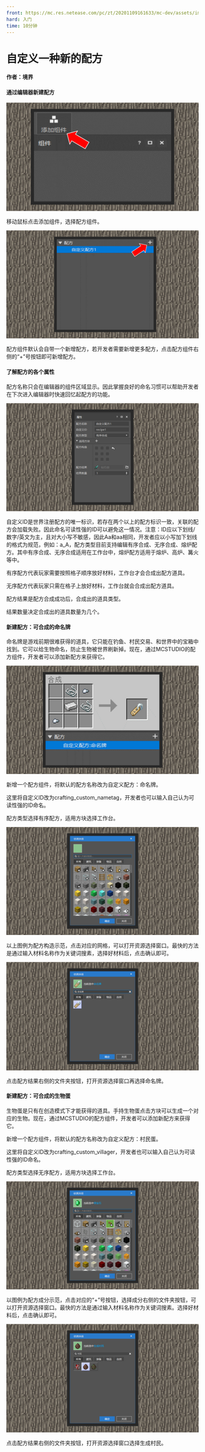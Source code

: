 ```yaml
---
front: https://mc.res.netease.com/pc/zt/20201109161633/mc-dev/assets/img/4_4.347fdf50.jpg
hard: 入门
time: 10分钟
---
```


# 自定义一种新的配方

#### 作者：境界



#### 通过编辑器新建配方

![](./images/4_1.jpg)

移动鼠标点击添加组件，选择配方组件。



![](./images/4_2.jpg)

配方组件默认会自带一个新增配方，若开发者需要新增更多配方，点击配方组件右侧的“+”号按钮即可新增配方。



#### 了解配方的各个属性

配方名称只会在编辑器的组件区域显示。因此掌握良好的命名习惯可以帮助开发者在下次进入编辑器时快速回忆起配方的功能。

![](./images/4_3.jpg)

自定义ID是世界注册配方的唯一标识，若存在两个以上的配方标识一致，关联的配方会加载失败。因此命名可读性强的ID可以避免这一情况。注意：ID应以下划线/数字/英文为主，且对大小写不敏感，因此Aa和aa相同，开发者应以小写加下划线的格式为规范，例如：a_A，配方类型目前支持编辑有序合成、无序合成、熔炉配方。其中有序合成、无序合成适用在工作台中，熔炉配方适用于熔炉、高炉、篝火等中。

有序配方代表玩家需要按照格子顺序放好材料，工作台才会合成出配方道具。

无序配方代表玩家只需在格子上放好材料，工作台就会合成出配方道具。

配方结果是配方合成成功后，合成出的道具类型。

结果数量决定合成出的道具数量为几个。



#### 新建配方：可合成的命名牌

命名牌是游戏前期很难获得的道具，它只能在钓鱼、村民交易、和世界中的宝箱中找到。它可以给生物命名，防止生物被世界刷新掉。现在，通过MCSTUDIO的配方组件，开发者可以添加新配方来获得它。

![](./images/4_4.jpg)



新增一个配方组件，将默认的配方名称改为自定义配方：命名牌。

这里将自定义ID改为crafting_custom_nametag，开发者也可以输入自己认为可读性强的ID命名。

配方类型选择有序配方，适用方块选择工作台。

![](./images/4_5.jpg)



以上图例为配方构造示范，点击对应的网格，可以打开资源选择窗口。最快的方法是通过输入材料名称作为关键词搜素，选择好材料后，点击确认即可。

![](./images/4_6.jpg)

点击配方结果右侧的文件夹按钮，打开资源选择窗口再选择命名牌。



#### 新建配方：可合成的生物蛋

生物蛋是只有在创造模式下才能获得的道具。手持生物蛋点击方块可以生成一个对应的生物。现在，通过MCSTUDIO的配方组件，开发者可以添加新配方来获得它。

新增一个配方组件，将默认的配方名称改为自定义配方：村民蛋。

这里将自定义ID改为crafting_custom_villager，开发者也可以输入自己认为可读性强的ID命名。

配方类型选择无序配方，适用方块选择工作台。

![](./images/4_7.jpg)

以图例为配方成分示范，点击对应的“+”号按钮，选择成分右侧的文件夹按钮，可以打开资源选择窗口。最快的方法是通过输入材料名称作为关键词搜素。选择好材料后，点击确认即可。



![](./images/4_8.jpg)



点击配方结果右侧的文件夹按钮，打开资源选择窗口选择生成村民。